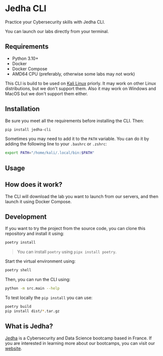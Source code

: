# Jedha CLI

Practice your Cybersecurity skills with Jedha CLI.

You can launch our labs directly from your terminal.

## Requirements

- Python 3.10+
- Docker
- Docker Compose
- AMD64 CPU (preferably, otherwise some labs may not work)

This CLI is build to be used on [Kali Linux](https://www.kali.org/) priorly. It may work on other Linux distributions, but we don't support them. Also it may work on Windows and MacOS but we don't support them either.

## Installation

Be sure you meet all the requirements before installing the CLI. Then:

```bash
pip install jedha-cli
```

Sometimes you may need to add it to the `PATH` variable. You can do it by adding the following line to your `.bashrc` or `.zshrc`:

```bash
export PATH="/home/kali/.local/bin:$PATH"
```

## Usage

## How does it work?

The CLI will download the lab you want to launch from our servers, and then launch it using Docker Compose.

## Development

If you want to try the project from the source code, you can clone this repository and install it using:

```bash
poetry install
```

> You can install `poetry` using `pipx install poetry`.

Start the virtual environment using:

```bash
poetry shell
```

Then, you can run the CLI using:

```bash
python -m src.main --help
```

To test locally the `pip install` you can use:

```bash
poetry build
pip install dist/*.tar.gz
```

## What is Jedha?

[Jedha](https://www.jedha.co) is a Cybersecurity and Data Science bootcamp based in France. If you are interested in learning more about our bootcamps, you can visit our [website](https://www.jedha.co).
